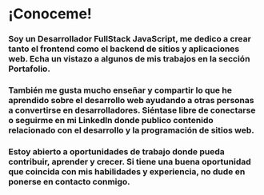 # ¡Conoceme!
 ### Soy un Desarrollador FullStack JavaScript, me dedico a crear tanto el frontend como el backend de sitios y aplicaciones web. Echa un vistazo a algunos de mis trabajos en la sección Portafolio.

### También me gusta mucho enseñar y compartir lo que he aprendido sobre el desarrollo web ayudando a otras personas a convertirse en desarrolladores. Siéntase libre de conectarse o seguirme en mi LinkedIn donde publico contenido relacionado con el desarrollo y la programación de sitios web.

### Estoy abierto a oportunidades de trabajo donde pueda contribuir, aprender y crecer. Si tiene una buena oportunidad que coincida con mis habilidades y experiencia, no dude en ponerse en contacto conmigo.